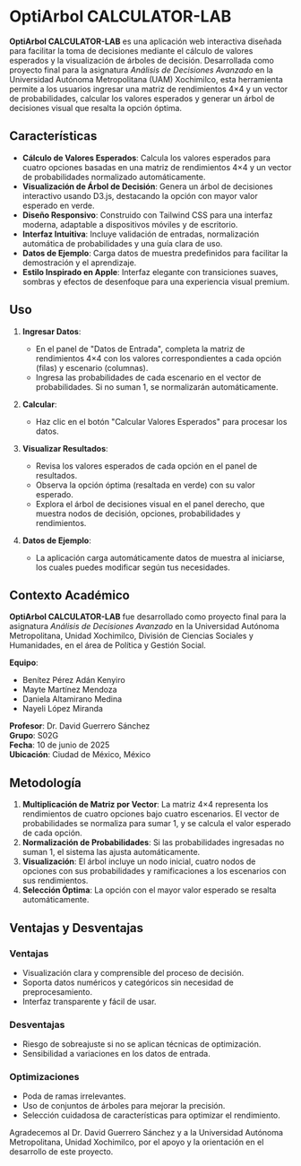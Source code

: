 # OptiArbol CALCULATOR-LAB

**OptiArbol CALCULATOR-LAB** es una aplicación web interactiva diseñada para facilitar la toma de decisiones mediante el cálculo de valores esperados y la visualización de árboles de decisión. Desarrollada como proyecto final para la asignatura *Análisis de Decisiones Avanzado* en la Universidad Autónoma Metropolitana (UAM) Xochimilco, esta herramienta permite a los usuarios ingresar una matriz de rendimientos 4×4 y un vector de probabilidades, calcular los valores esperados y generar un árbol de decisiones visual que resalta la opción óptima.

## Características

- **Cálculo de Valores Esperados**: Calcula los valores esperados para cuatro opciones basadas en una matriz de rendimientos 4×4 y un vector de probabilidades normalizado automáticamente.
- **Visualización de Árbol de Decisión**: Genera un árbol de decisiones interactivo usando D3.js, destacando la opción con mayor valor esperado en verde.
- **Diseño Responsivo**: Construido con Tailwind CSS para una interfaz moderna, adaptable a dispositivos móviles y de escritorio.
- **Interfaz Intuitiva**: Incluye validación de entradas, normalización automática de probabilidades y una guía clara de uso.
- **Datos de Ejemplo**: Carga datos de muestra predefinidos para facilitar la demostración y el aprendizaje.
- **Estilo Inspirado en Apple**: Interfaz elegante con transiciones suaves, sombras y efectos de desenfoque para una experiencia visual premium.

## Uso

1. **Ingresar Datos**:
   - En el panel de "Datos de Entrada", completa la matriz de rendimientos 4×4 con los valores correspondientes a cada opción (filas) y escenario (columnas).
   - Ingresa las probabilidades de cada escenario en el vector de probabilidades. Si no suman 1, se normalizarán automáticamente.

2. **Calcular**:
   - Haz clic en el botón "Calcular Valores Esperados" para procesar los datos.

3. **Visualizar Resultados**:
   - Revisa los valores esperados de cada opción en el panel de resultados.
   - Observa la opción óptima (resaltada en verde) con su valor esperado.
   - Explora el árbol de decisiones visual en el panel derecho, que muestra nodos de decisión, opciones, probabilidades y rendimientos.

4. **Datos de Ejemplo**:
   - La aplicación carga automáticamente datos de muestra al iniciarse, los cuales puedes modificar según tus necesidades.

## Contexto Académico

**OptiArbol CALCULATOR-LAB** fue desarrollado como proyecto final para la asignatura *Análisis de Decisiones Avanzado* en la Universidad Autónoma Metropolitana, Unidad Xochimilco, División de Ciencias Sociales y Humanidades, en el área de Política y Gestión Social.

**Equipo**:
- Benítez Pérez Adán Kenyiro
- Mayte Martínez Mendoza
- Daniela Altamirano Medina
- Nayeli López Miranda

**Profesor**: Dr. David Guerrero Sánchez  
**Grupo**: S02G  
**Fecha**: 10 de junio de 2025  
**Ubicación**: Ciudad de México, México

## Metodología

1. **Multiplicación de Matriz por Vector**: La matriz 4×4 representa los rendimientos de cuatro opciones bajo cuatro escenarios. El vector de probabilidades se normaliza para sumar 1, y se calcula el valor esperado de cada opción.
2. **Normalización de Probabilidades**: Si las probabilidades ingresadas no suman 1, el sistema las ajusta automáticamente.
3. **Visualización**: El árbol incluye un nodo inicial, cuatro nodos de opciones con sus probabilidades y ramificaciones a los escenarios con sus rendimientos.
4. **Selección Óptima**: La opción con el mayor valor esperado se resalta automáticamente.

## Ventajas y Desventajas

### Ventajas
- Visualización clara y comprensible del proceso de decisión.
- Soporta datos numéricos y categóricos sin necesidad de preprocesamiento.
- Interfaz transparente y fácil de usar.

### Desventajas
- Riesgo de sobreajuste si no se aplican técnicas de optimización.
- Sensibilidad a variaciones en los datos de entrada.

### Optimizaciones
- Poda de ramas irrelevantes.
- Uso de conjuntos de árboles para mejorar la precisión.
- Selección cuidadosa de características para optimizar el rendimiento.

Agradecemos al Dr. David Guerrero Sánchez y a la Universidad Autónoma Metropolitana, Unidad Xochimilco, por el apoyo y la orientación en el desarrollo de este proyecto.

